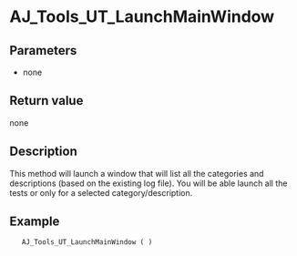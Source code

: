 ﻿<!--AJ_Tools_UT_LaunchMainWindow ( )  -->

# AJ_Tools_UT_LaunchMainWindow

## Parameters

 *  none

## Return value

none

## Description

This method will launch a window that will list all the categories and descriptions (based on the existing log file). You will be able launch all the tests or only for a selected category/description.

## Example

```
   AJ_Tools_UT_LaunchMainWindow ( )
```

